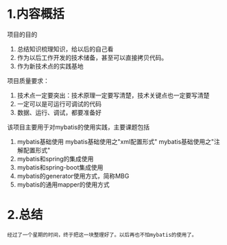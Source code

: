 # 1.内容概括

项目的目的
1.  总结知识梳理知识，给以后的自己看
2.  作为以后工作开发的技术储备，甚至可以直接拷贝代码。
3.  作为新技术点的实践基地

项目质量要求：
1.  技术点一定要突出：技术原理一定要写清楚，技术关键点也一定要写清楚
2.  一定可以是可运行可调试的代码
3.  数据、运行、调试，都要准备好

该项目主要用于对mybatis的使用实践，主要课题包括
1.  mybatis基础使用
    mybatis基础使用之"xml配置形式"
    mybatis基础使用之"注解配置形式"
3.  mybatis和spring的集成使用
3.  mybatis和spring-boot集成使用
2.  mybatis的generator使用方式，简称MBG
4.  mybatis的通用mapper的使用方式
  
# 2.总结
    经过了一个星期的时间，终于把这一块整理好了。以后再也不怕mybatis的使用了。

